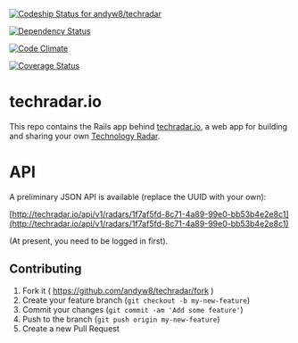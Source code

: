 [ ![Codeship Status for andyw8/techradar](https://codeship.io/projects/591ae180-02f3-0132-c1a0-6602e923814a/status)](https://codeship.io/projects/30336)

[![Dependency Status](https://dependencyci.com/github/andyw8/techradar/badge)](https://dependencyci.com/github/andyw8/techradar)

[![Code Climate](https://codeclimate.com/github/andyw8/techradar/badges/gpa.svg)](https://codeclimate.com/github/andyw8/techradar)

[![Coverage Status](https://coveralls.io/repos/github/andyw8/techradar/badge.svg?branch=master)](https://coveralls.io/github/andyw8/techradar?branch=master)

# techradar.io

This repo contains the Rails app behind [techradar.io](http://techradar.io),
a web app for building and sharing your own
[Technology Radar](https://www.thoughtworks.com/radar/faq).

# API

A preliminary JSON API is available (replace the UUID with your own):

[http://techradar.io/api/v1/radars/1f7af5fd-8c71-4a89-99e0-bb53b4e2e8c1](http://techradar.io/api/v1/radars/1f7af5fd-8c71-4a89-99e0-bb53b4e2e8c1)

(At present, you need to be logged in first).

## Contributing

1. Fork it ( https://github.com/andyw8/techradar/fork )
2. Create your feature branch (`git checkout -b my-new-feature`)
3. Commit your changes (`git commit -am 'Add some feature'`)
4. Push to the branch (`git push origin my-new-feature`)
5. Create a new Pull Request
